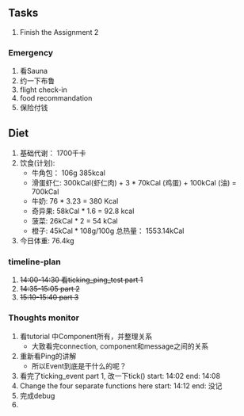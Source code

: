 ## Tasks
1. Finish the Assignment 2

### Emergency
1. 看Sauna
2. 约一下布鲁
3. flight check-in
4. food recommandation
5. 保险付钱

## Diet
1. 基础代谢： 1700千卡
2. 饮食(计划):
    * 牛角包： 106g 385kcal
    * 滑蛋虾仁: 300kCal(虾仁肉) + 3 * 70kCal (鸡蛋) + 100kCal (油) = 700kCal
    * 牛奶: 76 * 3.23 = 380 Kcal
    * 奇异果: 58kCal * 1.6 = 92.8 kcal
    * 菠菜: 26kCal * 2 = 54 kCal
    * 橙子: 45kCal * 108g/100g
    总热量： 1553.14kCal
3. 今日体重: 76.4kg

### timeline-plan
1. ~~14:00-14:30 看ticking_ping_test part 1~~
2. ~~14:35-15:05 part 2~~
3. ~~15:10-15:40 part 3~~



### Thoughts monitor
1. 看tutorial 中Component所有，并整理关系
    * 大致看完connection, component和message之间的关系
2. 重新看Ping的讲解
    * 所以Event到底是干什么的呢？
3. 看完了ticking_event part 1, 改一下tick() start: 14:02 end: 14:08
4. Change the four separate functions here start: 14:12 end: 没记
5. 完成debug
6.






    